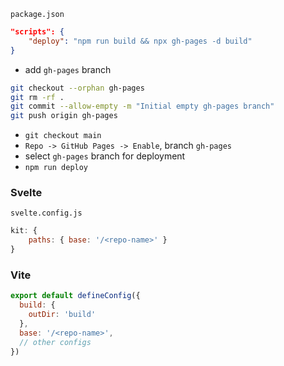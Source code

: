 `package.json`
``` json
"scripts": {
    "deploy": "npm run build && npx gh-pages -d build"
}
``` 
- add `gh-pages` branch
``` bash
git checkout --orphan gh-pages
git rm -rf .
git commit --allow-empty -m "Initial empty gh-pages branch"
git push origin gh-pages
```
- `git checkout main`
- `Repo -> GitHub Pages -> Enable`, branch `gh-pages`
- select `gh-pages` branch for deployment
- `npm run deploy`
### Svelte
`svelte.config.js`
``` js
kit: {
    paths: { base: '/<repo-name>' }
}
```
### Vite
``` js
export default defineConfig({
  build: {
    outDir: 'build'
  },
  base: '/<repo-name>',
  // other configs
})
```
